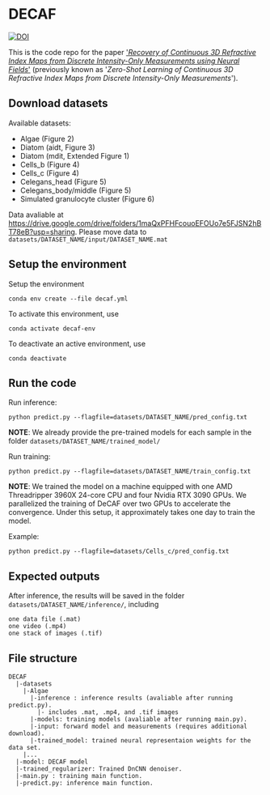 # DECAF
[![DOI](https://zenodo.org/badge/444957070.svg)](https://zenodo.org/badge/latestdoi/444957070)

This is the code repo for the paper ['*Recovery of Continuous 3D Refractive Index Maps from Discrete Intensity-Only Measurements using Neural Fields*'](https://arxiv.org/abs/2112.00002) (previously known as '*Zero-Shot Learning of Continuous 3D Refractive Index Maps from Discrete Intensity-Only Measurements*').

## Download datasets
Available datasets:
- Algae (Figure 2)
- Diatom (aidt, Figure 3)
- Diatom (mdit, Extended Figure 1)
- Cells_b (Figure 4)
- Cells_c (Figure 4)
- Celegans_head (Figure 5)
- Celegans_body/middle (Figure 5)
- Simulated granulocyte cluster (Figure 6)

Data avaliable at https://drive.google.com/drive/folders/1maQxPFHFcouoEFOUo7e5FJSN2hBT78eB?usp=sharing.
Please move data to ```datasets/DATASET_NAME/input/DATASET_NAME.mat```

## Setup the environment
Setup the environment
```
conda env create --file decaf.yml
```
To activate this environment, use
```
conda activate decaf-env
```
To deactivate an active environment, use
```
conda deactivate
```
## Run the code
Run inference:
```
python predict.py --flagfile=datasets/DATASET_NAME/pred_config.txt
```
**NOTE**: We already provide the pre-trained models for each sample in the folder ```datasets/DATASET_NAME/trained_model/```

Run training:
```
python predict.py --flagfile=datasets/DATASET_NAME/train_config.txt
```
**NOTE**: We trained the model on a machine equipped with one AMD Threadripper 3960X 24-core CPU and four Nvidia RTX 3090 GPUs. We parallelized the training of DeCAF over two GPUs to accelerate the convergence. Under this setup, it approximately takes one day to train the model.

Example:
```
python predict.py --flagfile=datasets/Cells_c/pred_config.txt
```

## Expected outputs
After inference, the results will be saved in the folder ```datasets/DATASET_NAME/inference/```, including
```
one data file (.mat)
one video (.mp4)
one stack of images (.tif)
```

## File structure
```
DECAF
  |-datasets
    |-Algae
	  |-inference : inference results (avaliable after running predict.py).
		|- includes .mat, .mp4, and .tif images
	  |-models: training models (avaliable after running main.py).
	  |-input: forward model and measurements (requires additional download).
	  |-trained_model: trained neural representaion weights for the data set.
    |...
  |-model: DECAF model
  |-trained_regularizer: Trained DnCNN denoiser.
  |-main.py : training main function.
  |-predict.py: inference main function.
```
